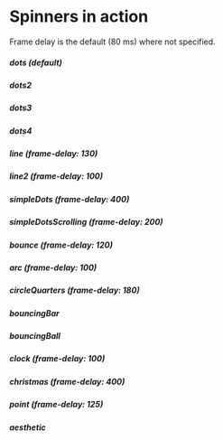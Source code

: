 # Spinners in action

Frame delay is the default (80 ms) where not specified.

##### dots (default)

<v-termynal>
    <vt-spinner type="dots" :duration="Infinity"/>
</v-termynal>

##### dots2

<v-termynal>
    <vt-spinner type="dots2" :duration="Infinity"/>
</v-termynal>

##### dots3

<v-termynal>
    <vt-spinner type="dots3" :duration="Infinity"/>
</v-termynal>

##### dots4

<v-termynal>
    <vt-spinner type="dots4" :duration="Infinity"/>
</v-termynal>

##### line (frame-delay: 130)

<v-termynal>
    <vt-spinner type="line" :duration="Infinity" :frame-delay="130"/>
</v-termynal>

##### line2 (frame-delay: 100)

<v-termynal>
    <vt-spinner type="line2" :duration="Infinity" :frame-delay="100"/>
</v-termynal>

##### simpleDots (frame-delay: 400)

<v-termynal>
    <vt-spinner type="simpleDots" :duration="Infinity" :frame-delay="400"/>
</v-termynal>

##### simpleDotsScrolling (frame-delay: 200)

<v-termynal>
    <vt-spinner type="simpleDotsScrolling" :duration="Infinity" :frame-delay="200"/>
</v-termynal>

##### bounce (frame-delay: 120)

<v-termynal>
    <vt-spinner type="bounce" :duration="Infinity" :frame-delay="120"/>
</v-termynal>

##### arc (frame-delay: 100)

<v-termynal>
    <vt-spinner type="arc" :duration="Infinity" :frame-delay="100"/>
</v-termynal>

##### circleQuarters (frame-delay: 180)

<v-termynal>
    <vt-spinner type="circleQuarters" :duration="Infinity" :frame-delay="180"/>
</v-termynal>

##### bouncingBar

<v-termynal>
    <vt-spinner type="bouncingBar" :duration="Infinity"/>
</v-termynal>

##### bouncingBall

<v-termynal>
    <vt-spinner type="bouncingBall" :duration="Infinity"/>
</v-termynal>

##### clock (frame-delay: 100)

<v-termynal>
    <vt-spinner type="clock" :duration="Infinity" :frame-delay="100"/>
</v-termynal>

##### christmas (frame-delay: 400)

<v-termynal>
    <vt-spinner type="christmas" :duration="Infinity" :frame-delay="400"/>
</v-termynal>

##### point (frame-delay: 125)

<v-termynal>
    <vt-spinner type="point" :duration="Infinity" :frame-delay="125"/>
</v-termynal>

##### aesthetic

<v-termynal>
    <vt-spinner type="aesthetic" :duration="Infinity"/>
</v-termynal>

<style>
.v-termynal::before,
.v-termynal::after {
    display: none;
}

.v-termynal {
    padding: 0.5rem 1rem;
    margin-top: 0.3rem;
}
</style>
